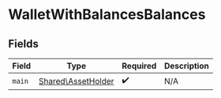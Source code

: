 # WalletWithBalancesBalances


## Fields

| Field                                                    | Type                                                     | Required                                                 | Description                                              |
| -------------------------------------------------------- | -------------------------------------------------------- | -------------------------------------------------------- | -------------------------------------------------------- |
| `main`                                                   | [Shared\AssetHolder](../../Models/Shared/AssetHolder.md) | :heavy_check_mark:                                       | N/A                                                      |